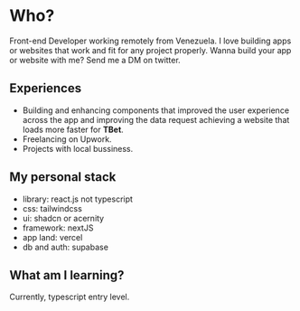 # Who?
Front-end Developer working remotely from Venezuela. I love building apps or websites that work and fit for any project properly.
Wanna build your app or website with me? Send me a DM on twitter.
 
## Experiences
* Building and enhancing components that improved the user experience across the app and improving the data request achieving a website that loads more faster for **TBet**. 
* Freelancing on Upwork.
* Projects with local bussiness.

## My personal stack
- library: react.js not typescript
- css: tailwindcss
- ui: shadcn or acernity
- framework: nextJS
- app land: vercel
- db and auth: supabase

## What am I learning?
Currently, typescript entry level.

<!---
Dazzae-exe/Dazzae-exe is a ✨ special ✨ repository because its `README.md` (this file) appears on your GitHub profile.
You can click the Preview link to take a look at your changes.
--->
